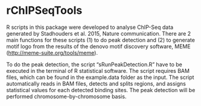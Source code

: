 # rChIPSeqTools
R scripts in this package were developed to analyse ChIP-Seq data generated by Stadhouders et al. 2015, Nature communication. There are 2 main functions for these scripts (1) to do peak detection and (2) to generate motif logo from the results of the denovo motif discovery software, MEME (http://meme-suite.org/tools/meme). 

To do the peak detection, the script “sRunPeakDetection.R” have to be executed in the terminal of R statistical software. The script requires BAM files, which can be found in the example.data folder as the input. The script automatically reads in BAM files, detects and splits regions, and assigns statistical values for each detected binding sites. The peak detection will be performed chromosome-by-chromosome basis. 

